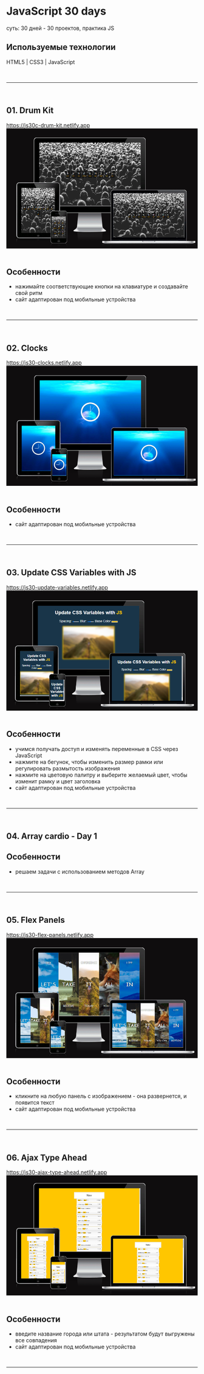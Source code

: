 <h1> JavaScript 30 days </h1>
<p> суть: 30 дней - 30 проектов, практика JS </p>
<h2> Используемые технологии </h2>
<p> HTML5 | CSS3 | JavaScript </p>

<br>
<hr>
<br>

<h2> 01. Drum Kit</h2>
<a href="https://js30c-drum-kit.netlify.app/"> https://js30c-drum-kit.netlify.app </a>

<div align="center">
  <img src="01. drum kit/src/pics/bg/cw_drumkit.png">
</div>
<br>

<h2>Особенности</h2>
<ul>
  <li> нажимайте соответствующие кнопки на клавиатуре и создавайте свой ритм </li>
  <li> сайт адаптирован под мобильные устройства </li>
</ul>

<br>
<hr>
<br>

<h2> 02. Clocks</h2>
<a href="https://js30-clocks.netlify.app/"> https://js30-clocks.netlify.app </a>

<div align="center">
  <img src="02. clocks/src/cw_clocks.png">
</div>
<br>

<h2>Особенности</h2>
<ul>
  <li> сайт адаптирован под мобильные устройства </li>
</ul>

<br>
<hr>
<br>

<h2> 03. Update CSS Variables with JS </h2>
<a href="https://js30-update-variables.netlify.app/"> https://js30-update-variables.netlify.app </a>

<div align="center">
  <img src="03. update CSS Variables with JS/src/cw_updateVariables.png">
</div>
<br>

<h2>Особенности</h2>
<ul>
  <li> учимся получать доступ и изменять переменные в CSS через JavaScript </li>
  <li> нажмите на бегунок, чтобы изменить размер рамки или регулировать размытость изображения </li>
  <li> нажмите на цветовую палитру и выберите желаемый цвет, чтобы изменит рамку и цвет заголовка </li>
  <li> сайт адаптирован под мобильные устройства </li>
</ul>

<br>
<hr>
<br>

<h2> 04. Array cardio - Day 1 </h2>

<h2>Особенности</h2>
<ul>
  <li> решаем задачи с использованием методов Array </li>
</ul>

<br>
<hr>
<br>
<h2> 05. Flex Panels </h2>
<a href="https://js30-flex-panels.netlify.app/"> https://js30-flex-panels.netlify.app </a>

<div align="center">
  <img src="05. flex panels/src/bg/cw_flexpanels.png">
</div>
<br>

<h2>Особенности</h2>
<ul>
  <li> кликните на любую панель с изображением - она развернется, и появится текст </li>
  <li> сайт адаптирован под мобильные устройства </li>
</ul>

<br>
<hr>
<br>
<h2> 06. Ajax Type Ahead </h2>
<a href="https://js30-ajax-type-ahead.netlify.app/"> https://js30-ajax-type-ahead.netlify.app </a>

<div align="center">
  <img src="06. Ajax Type Ahead/src/cw_ajax_type_ahead.png">
</div>
<br>

<h2>Особенности</h2>
<ul>
  <li> введите название города или штата - результатом будут выгружены все совпадения </li>
  <li> сайт адаптирован под мобильные устройства </li>
</ul>

<br>
<hr>
<br>
